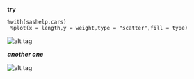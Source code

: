 **try**
```SAS
%with(sashelp.cars)
 %plot(x = length,y = weight,type = "scatter",fill = type)
```
![alt tag](https://github.com/Terryhwei/SAStidyverse/blob/master/graph/test.png)

***another one***

![alt tag](https://github.com/Terryhwei/SAStidyverse/blob/master/graph/tst.png)


